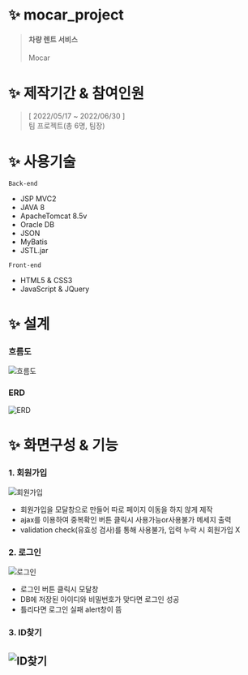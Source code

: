 # ✨ mocar_project

> <h4>차량 렌트 서비스</h4>
> Mocar

# ✨ 제작기간 &amp; 참여인원
> [ 2022/05/17 ~ 2022/06/30 ]<br>
> 팀 프로젝트(총 6명, 팀장)

# ✨ 사용기술
```Back-end```
- JSP MVC2<br>
- JAVA 8<br>
- ApacheTomcat 8.5v<br>
- Oracle DB<br>
- JSON<br>
- MyBatis<br>
- JSTL.jar<br>

```Front-end```
- HTML5 & CSS3<br>
- JavaScript & JQuery<br>

# ✨ 설계

### 흐름도
![흐름도](https://user-images.githubusercontent.com/97427387/185802512-953f3327-00c3-4daf-a237-a3d89c875825.png)

### ERD
![ERD](https://user-images.githubusercontent.com/97427387/185803251-acf26ccd-c7cf-4093-9829-c69ca51fab28.png)


# ✨ 화면구성 &amp; 기능
### 1. 회원가입
![회원가입](https://user-images.githubusercontent.com/97427387/185804369-b34f2014-7c80-4bc7-9e38-ceb6909e69a9.gif)
- 회원가입을 모달창으로 만들어 따로 페이지 이동을 하지 않게 제작
- ajax를 이용하여 중복확인 버튼 클릭시 사용가능or사용불가 메세지 출력
- validation check(유효성 검사)를 통해 사용불가, 입력 누락 시 회원가입 X

### 2. 로그인
![로그인](https://user-images.githubusercontent.com/97427387/188269543-e80170ca-4043-4c3c-b6c0-1cce95310fba.gif)
- 로그인 버튼 클릭시 모달창
- DB에 저장된 아이디와 비밀번호가 맞다면 로그인 성공
- 틀리다면 로그인 실패 alert창이 뜸

### 3. ID찾기
![ID찾기](https://user-images.githubusercontent.com/97427387/188269760-2a96891a-995f-4382-b77b-5e2b1284eae7.gif)
- 

